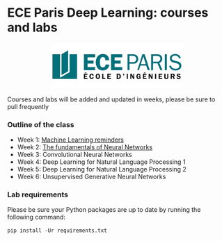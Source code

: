 # ECE Paris Deep Learning: courses and labs

<p style="text-align: center">
<a href="http://www.ece.fr/school-of-engineering/"><img
  src="1-ML_reminders/images/ece_logo.png" width="300"/></a>
</p>

Courses and labs will be added and updated in weeks, please be sure to pull frequently

### Outline of the class

- Week 1: [Machine Learning reminders](https://ece-deep-learning.github.io/courses_labs/1-ML_reminders/index.html)
- Week 2: [The fundamentals of Neural Networks](https://ece-deep-learning.github.io/courses_labs/2-Fundamentals_NNs/index.html)
- Week 3: Convolutional Neural Networks
- Week 4: Deep Learning for Natural Language Processing 1
- Week 5: Deep Learning for Natural Language Processing 2
- Week 6: Unsupervised Generative Neural Networks

### Lab requirements

Please be sure your Python packages are up to date by running the following command:
```    
pip install -Ur requirements.txt
```
